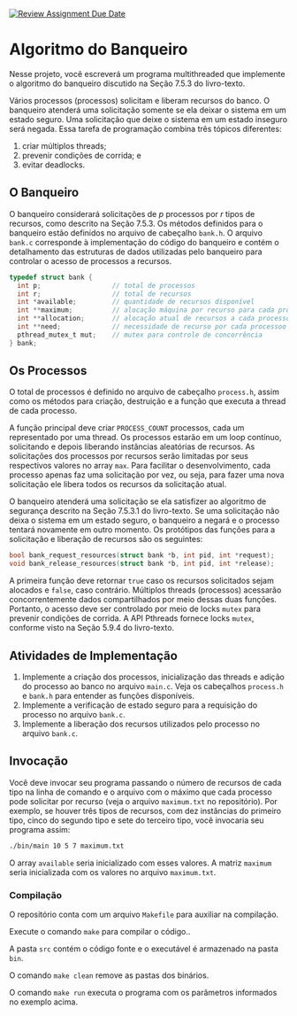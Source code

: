 [![Review Assignment Due Date](https://classroom.github.com/assets/deadline-readme-button-22041afd0340ce965d47ae6ef1cefeee28c7c493a6346c4f15d667ab976d596c.svg)](https://classroom.github.com/a/zYPTTDEk)
# Algoritmo do Banqueiro

Nesse projeto, você escreverá um programa multithreaded que implemente o algoritmo do banqueiro discutido na Seção 7.5.3 do livro-texto.

Vários processos (processos) solicitam e liberam recursos do banco.
O banqueiro atenderá uma solicitação somente se ela deixar o sistema em um estado seguro. 
Uma solicitação que deixe o sistema em um estado inseguro será negada. 
Essa tarefa de programação combina três tópicos diferentes: 
1. criar múltiplos threads;
2. prevenir condições de corrida; e 
3. evitar deadlocks.

## O Banqueiro

O banqueiro considerará solicitações de _p_ processos por _r_ tipos de recursos, como descrito na Seção 7.5.3. 
Os métodos definidos para o banqueiro estão definidos no arquivo de cabeçalho `bank.h`.
O arquivo `bank.c` corresponde à implementação do código do banqueiro e contém o detalhamento das estruturas de dados utilizadas pelo banqueiro para controlar o acesso de processos a recursos.

```c
typedef struct bank {
  int p;                  // total de processos
  int r;                  // total de recursos
  int *available;         // quantidade de recursos disponível
  int **maximum;          // alocação máquina por recurso para cada processo
  int **allocation;       // alocação atual de recursos a cada processo
  int **need;             // necessidade de recurso por cada processoo
  pthread_mutex_t mut;    // mutex para controle de concorrência
} bank;
```

## Os Processos

O total de processos é definido no arquivo de cabeçalho `process.h`, assim como os métodos para criação, destruição e a função que executa a thread de cada processo.

A função principal deve criar `PROCESS_COUNT` processos, cada um representado por uma thread.
Os processos estarão em um loop contínuo, solicitando e depois liberando instâncias aleatórias de recursos. 
As solicitações dos processos por recursos serão limitadas por seus respectivos valores no array `max`.
Para facilitar o desenvolvimento, cada processo apenas faz uma solicitação por vez, ou seja, para fazer uma nova solicitação ele libera todos os recursos da solicitação atual.

O banqueiro atenderá uma solicitação se ela satisfizer ao algoritmo de segurança descrito na Seção 7.5.3.1 do livro-texto.
Se uma solicitação não deixa o sistema em um estado seguro, o banqueiro a negará e o processo tentará novamente em outro momento.
Os protótipos das funções para a solicitação e liberação de recursos são os seguintes:

```c
bool bank_request_resources(struct bank *b, int pid, int *request);
void bank_release_resources(struct bank *b, int pid, int *release);
```
A primeira função deve retornar `true` caso os recursos solicitados sejam alocados e `false`, caso contrário.
Múltiplos threads (processos) acessarão concorrentemente dados compartilhados por meio dessas duas funções. 
Portanto, o acesso deve ser controlado por meio de locks `mutex` para prevenir condições de corrida. 
A API Pthreads fornece locks `mutex`, conforme visto na Seção 5.9.4 do livro-texto.

## Atividades de Implementação

1. Implemente a criação dos processos, inicialização das threads e adição do processo ao banco no arquivo `main.c`.
Veja os cabeçalhos `process.h` e `bank.h` para entender as funções disponíveis.
2. Implemente a verificação de estado seguro para a requisição do processo no arquivo `bank.c`.
3. Implemente a liberação dos recursos utilizados pelo processo no arquivo `bank.c`.

## Invocação

Você deve invocar seu programa passando o número de recursos de cada tipo na linha de comando e o arquivo com o máximo que cada processo pode solicitar por recurso (veja o arquivo `maximum.txt` no repositório).
Por exemplo, se houver três tipos de recursos, com dez instâncias do primeiro tipo, cinco do segundo tipo e sete do terceiro tipo, você invocaria seu programa assim:


```bash
./bin/main 10 5 7 maximum.txt
```

O array `available` seria inicializado com esses valores. 
A matriz `maximum` seria inicializada com os valores no arquivo `maximum.txt`.

### Compilação

O repositório conta com um arquivo `Makefile` para auxiliar na compilação.

Execute o comando `make` para compilar o código..

A pasta `src` contém o código fonte e o executável é armazenado na pasta `bin`.

O comando `make clean` remove as pastas dos binários.

O comando `make run` executa o programa com os parâmetros informados no exemplo acima.
